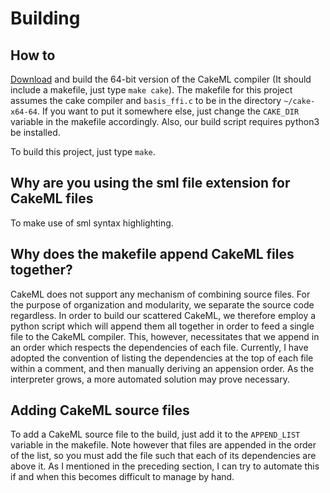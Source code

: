 # Building

## How to
[Download](https://cakeml.org/download.html) and build the 64-bit version of the CakeML compiler (It should include a makefile, just type `make cake`). The makefile for this project assumes the cake compiler and `basis_ffi.c` to be in the directory `~/cake-x64-64`. If you want to put it somewhere else, just change the `CAKE_DIR` variable in the makefile accordingly. Also, our build script requires python3 be installed.

To build this project, just type `make`.

## Why are you using the sml file extension for CakeML files

To make use of sml syntax highlighting.

## Why does the makefile append CakeML files together?

CakeML does not support any mechanism of combining source files. For the purpose of organization and modularity, we separate the source code regardless. In order to build our scattered CakeML, we therefore employ a python script which will append them all together in order to feed a single file to the CakeML compiler. This, however, necessitates that we append in an order which respects the dependencies of each file. Currently, I have adopted the convention of listing the dependencies at the top of each file within a comment, and then manually deriving an appension order. As the interpreter grows, a more automated solution may prove necessary.

## Adding CakeML source files

To add a CakeML source file to the build, just add it to the `APPEND_LIST` variable in the makefile. Note however that files are appended in the order of the list, so you must add the file such that each of its dependencies are above it. As I mentioned in the preceding section, I can try to automate this if and when this becomes difficult to manage by hand.
